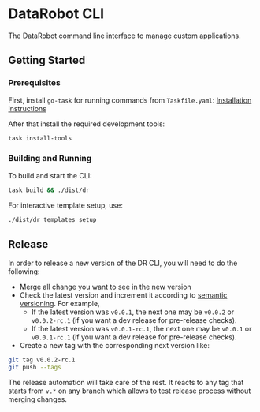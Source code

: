 # DataRobot CLI

The DataRobot command line interface to manage custom applications.

## Getting Started

### Prerequisites

First, install `go-task` for running commands from `Taskfile.yaml`: [Installation instructions](https://taskfile.dev/installation/)

After that install the required development tools:

```bash
task install-tools
```

### Building and Running

To build and start the CLI:

```bash
task build && ./dist/dr
```

For interactive template setup, use:

```bash
./dist/dr templates setup
```

## Release

In order to release a new version of the DR CLI, you will need to do the following:

- Merge all change you want to see in the new version
- Check the latest version and increment it according to [semantic versioning](https://semver.org/). For example,
    -  If the latest version was `v0.0.1`, the next one may be `v0.0.2` or `v0.0.2-rc.1` (if you want a dev release for pre-release checks).
    - If the latest version was `v0.0.1-rc.1`, the next one may be `v0.0.1` or `v0.0.1-rc.1` (if you want a dev release for pre-release checks).
- Create a new tag with the corresponding next version like:

```bash
git tag v0.0.2-rc.1
git push --tags
```

The release automation will take care of the rest.
It reacts to any tag that starts from `v.*` on any branch which allows to test release process without merging changes.
